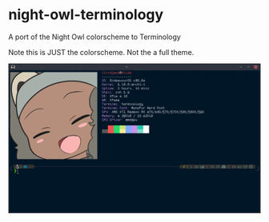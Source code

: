 # night-owl-terminology
A port of the Night Owl colorscheme to Terminology

Note this is JUST the colorscheme. Not the a full theme.

![Preview](https://raw.githubusercontent.com/LividJava/LividJava/main/terminology-scheme.png)
